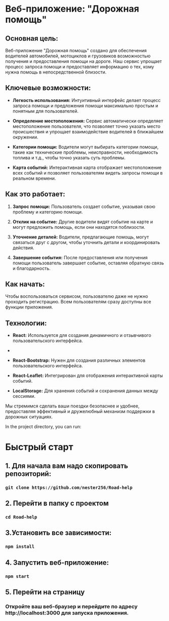 # Веб-приложение: "Дорожная помощь"

## Основная цель:
Веб-приложение "Дорожная помощь" создано для обеспечения водителей автомобилей, мотоциклов и грузовиков возможностью получения и предоставления помощи на дороге. Наш сервис упрощает процесс запроса помощи и предоставляет информацию о тех, кому нужна помощь в непосредственной близости.

## Ключевые возможности:

- **Легкость использования:** Интуитивный интерфейс делает процесс запроса помощи и предложения помощи максимально простым и понятным для пользователей.

- **Определение местоположения:** Сервис автоматически определяет местоположение пользователя, что позволяет точно указать место происшествия и упрощает взаимодействие водителей в ближайшем окружении.

- **Категории помощи:** Водители могут выбирать категории помощи, такие как технические проблемы, неисправности, необходимость топлива и т.д., чтобы точно указать суть проблемы.

- **Карта событий:** Интерактивная карта отображает местоположение всех событий и позволяет пользователям видеть запросы помощи в реальном времени.

## Как это работает:

1. **Запрос помощи:** Пользователь создает событие, указывая свою проблему и категорию помощи.

2. **Отклик на событие:** Другие водители видят событие на карте и могут предложить помощь, если они находятся поблизости.

3. **Уточнение деталей:** Водители, предлагающие помощь, могут связаться друг с другом, чтобы уточнить детали и координировать действия.

4. **Завершение события:** После предоставления или получения помощи пользователь завершает событие, оставляя обратную связь и благодарность.

## Как начать:

Чтобы воспользоваться сервисом, пользователю даже не нужно проходить регистрацию. 
Всем пользователям сразу доступны все функции приложения.

## Технологии:

- **React:** Используется для создания динамичного и отзывчивого пользовательского интерфейса.
- 
- **React-Bootstrap:** Нужен для создания различных элементов пользовательского интерфейса.

- **React-Leaflet:** Интегрирован для отображения интерактивной карты событий.

- **LocalStorage:** Для хранения событий и сохранения данных между сессиями.

Мы стремимся сделать ваши поездки безопаснее и удобнее, предоставляя эффективный и дружелюбный механизм поддержки в дорожных ситуациях.

In the project directory, you can run:

# Быстрый старт

## 1. Для начала вам надо скопировать репозиторий: 
### ```git clone https://github.com/nester256/Road-help```
## 2. Перейти в папку с проектом
### ```cd Road-help```

## 3.Установить все зависимости: 
### ```npm install```

## 4. Запустить веб-приложение: 
### ```npm start```

## 5. Перейти на страницу
### Откройте ваш веб-браузер и перейдите по адресу http://localhost:3000 для запуска приложения.
